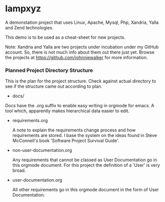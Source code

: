 lampxyz
=======

A demonstation project that uses Linux, Apache, Mysql, Php, Xandria, Yalla and Zend technologies.

This demo is to be used as a cheat-sheet for new projects.

Note: Xandria and Yalla are two projects under incubation under my GitHub account. So, there is not much info about them out there just yet. Browse the projects at https://github.com/johnniewalker for more information.

### Planned Project Directory Structure

This is the plan for the project structure. Check against actual directory to see if the structure came out according to plan.


* docs/
 
 Docs have the .org suffix to enable easy writing in orgmode for emacs. A tool which, apparently makes hierarchical data easier to edit.

 * requirements.org 

    A note to explain the requirements change process and how requirements are stored. I base the system on the ideas found in Steve McConnell's book 'Software Project Survival Guide'.

 * non-user-documentation.org 

    Any requirements that cannot be classed as User Documentation go in this orgmode document. For this project the definition of a 'User' is very broad.

 * user-documentation.org

    All other requirements go in this orgmode document in the form of User Documentation.
 

 

 



